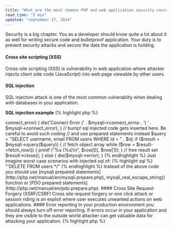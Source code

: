 ```yaml
---
title: "What are the most common PHP and web application security concerns? What to do to prevent attacks and how to secure your application?"
read_time: "5 min"
updated: "september 17, 2014"
---
```


Security is a big chapter. You as a developer should know quite a lot about it as well for writing secure code and
bulletproof application. Your duty is to prevent security attacks and secure the data the application is holding.

#### Cross site scripting (XSS)

Cross-site scripting (XSS) is vulnerability in web application where attacker injects client side code (JavaScript) into
web page viewable by other users.

#### SQL injection

SQL injection attack is one of the most common vulnerabilty when dealing with databases in your application.

**SQL injection example**
{% highlight php %}
<?php
// get data is sent through url for example http://example.com/get-user.php?id=2 OR id=2;
$_GET['id'] = "1 OR id = 2";
$id = $_GET['id'];

// in your code you are executing your application as usual
$mysqli = new mysqli('localhost', 'db_user', 'db_password', 'db_name');

if ($mysqli->connect_error) {
    die('Connect Error (' . $mysqli->connect_errno . ') ' . $mysqli->connect_error);
}

// bump! sql injected code gets inserted here. Be careful to avoid such coding
// and use prepared statements instead
$query = "SELECT username, email FROM users WHERE id = " . $id;

if ($result = $mysqli->query($query)) {
    // fetch object array
    while ($row = $result->fetch_row()) {
        printf ("%s (%s)\n", $row[0], $row[1]);
    }

    // free result set
    $result->close();
} else {
    die($mysqli->error);
}
{% endhighlight %}

Just imagine worst case scenarios with injected sql of:

{% highlight sql %}
"'DELETE FROM users */"
{% endhighlight %}

Instead of the above code you should use [mysqli prepared statements](http://php.net/manual/en/mysqli.prepare.php), mysqli_real_escape_string() function or [PDO prepared statements](http://php.net/manual/en/pdo.prepare.php).

#### Cross Site Request Forgery (XSRF/CSRF)

Cross site request forgery or one click attack or session riding is an exploit where user executes unwanted actions on web applications.

#### Error reporting

In your production environment you should always turn off error reporting. If errors occur in your application and they are visible to the outside world
attacker can get valuable data for attacking your application.

{% highlight php %}
<?php
error_reporting(0);

{% endhighlight %}

Some of the resources for you to follow and learn more about PHP security:

* [OWASP](https://www.owasp.org) - The Open Web Application Security Project, organization focused on improving security of software.
* [Securing PHP](http://securingphp.com) - website and a series of books that cover wide range of topics from basic concepts of application
security to specific cases in authentication/authorization and exploit prevention.
* [SensioLabs Security](https://security.sensiolabs.org/) - SensioLabs Security Advisories Checker for checking your PHP project for known security issues
* [versionscan](https://github.com/psecio/versionscan) - PHP version scanner for reporting possible vulnerabilities

